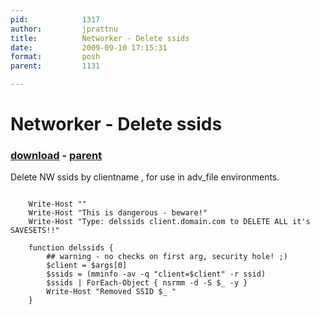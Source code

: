 ```yaml
---
pid:            1317
author:         jprattnu
title:          Networker - Delete ssids
date:           2009-09-10 17:15:31
format:         posh
parent:         1131

---
```


# Networker - Delete ssids

### [download](Scripts\1317.ps1) - [parent](Scripts\1131.md)

Delete NW ssids by clientname , for use in adv_file environments.


```posh

	Write-Host ""
	Write-Host "This is dangerous - beware!"
	Write-Host "Type: delssids client.domain.com to DELETE ALL it's SAVESETS!!"

	function delssids {
		## warning - no checks on first arg, security hole! ;)
		$client = $args[0]
		$ssids = (mminfo -av -q "client=$client" -r ssid)
		$ssids | ForEach-Object { nsrmm -d -S $_ -y }
		Write-Host "Removed SSID $_ "
	}
```
